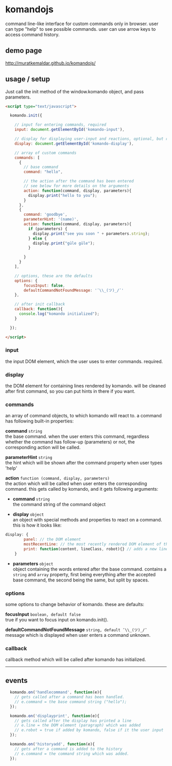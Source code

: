 # komandojs
command line-like interface for custom commands only in browser.
user can type "help" to see possible commands.
user can use arrow keys to access command history.

## demo page
http://muratkemaldar.github.io/komandojs/

## usage / setup
Just call the init method of the window.komando object, and pass parameters.
```html
<script type="text/javascript">

  komando.init({

    // input for entering commands, required
    input: document.getElementById('komando-input'),

    // display for displaying user-input and reactions, optional, but recommended
    display: document.getElementById('komando-display'),

    // array of custom commands
    commands: [
      {
        // base command
        command: "hello",

        // the action after the command has been entered
        // see below for more details on the arguments
        action: function(command, display, parameters){
          display.print("hello to you");
        }
      },
      {
        command: 'goodbye',
        parameterHint: '(name)',
        action: function(command, display, parameters){
          if (parameters) {
            display.print("see you soon " + parameters.string);
          } else {
            display.print("güle güle");
          }

        }
      }
    ],

    // options, these are the defaults
    options: {
  		focusInput: false,
  		defaultCommandNotFoundMessage: '¯\\_(ツ)_/¯'
  	},

    // after init callback
    callback: function(){
      console.log("komando initialized");
    }

  });

</script>
```

### input
the input DOM element, which the user uses to enter commands. required.

### display
the DOM element for containing lines rendered by komando. will be cleaned after first command, so you can put hints in there if you want.

### commands
an array of command objects, to which komando will react to.
a command has following built-in properties:

**command** `string` <br/>
the base command. when the user enters this command, regardless whether the command has follow-up (parameters) or not, the corresponding action will be called.

**parameterHint** `string` <br/>
the hint which will be shown after the command property when user types 'help'

**action** `function (command, display, parameters)` <br/>
the action which will be called when user enters the corresponding command. this gets called by komando, and it gets following arguments:

* **command** `string` <br/> the command string of the command object

* **display** `object` <br/> an object with special methods and properties to react on a command.
this is how it looks like:
```js
display: {
		panel: // the DOM element
		mostRecentLine: // the most recently rendered DOM element of the display
		print: function(content, lineClass, robot){} // adds a new line to the display. lineClass is "default" by default, other options are 'error' and 'info'. robot is true by default. if you want to react on a command in the action function, just use display.print(yourContent), or see the example code above.
	}
```

* **parameters** `object` <br/> object containing the words entered after the base command. contains a `string` and `array` property, first being everything after the accepted base command, the second being the same, but split by spaces.

### options
some options to change behavior of komando.
these are defaults:

**focusInput** `boolean, default false` <br/>
true if you want to focus input on komando.init().

**defaultCommandNotFoundMessage** `string, default ¯\\_(ツ)_/¯` <br/>
message which is displayed when user enters a command unknown.

### callback
callback method which will be called after komando has initialized.

---

## events
```js
  komando.on('handlecommand', function(e){
    // gets called after a command has been handled.
    // e.command = the base command string ("hello");
  });

  komando.on('displayprint', function(e){
    // gets called after the display has printed a line
    // e.line = the DOM element (paragraph) which was added
    // e.robot = true if added by komando, false if it the user input
  });

  komando.on('historyadd', function(e){
    // gets after a command is added to the history
    // e.command = the command string which was added.
  });
```

